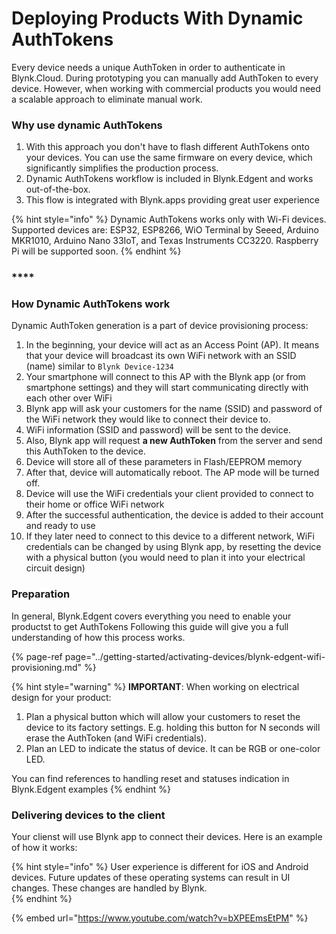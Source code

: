 # Deploying Products With Dynamic AuthTokens

Every device needs a unique AuthToken in order to authenticate in Blynk.Cloud. During prototyping you can manually add AuthToken to every device. However, when working with commercial products you would need a scalable approach to eliminate manual work.



### Why use dynamic AuthTokens

1. With this approach you don't have to flash different AuthTokens onto your devices. You can use the same firmware on every device, which significantly simplifies the production process.
2. Dynamic AuthTokens workflow is included in Blynk.Edgent and works out-of-the-box.
3. This flow is integrated with Blynk.apps providing great user experience 

{% hint style="info" %}
Dynamic AuthTokens works only with Wi-Fi devices. Supported devices are: ESP32, ESP8266, WiO Terminal by Seeed, Arduino MKR1010, Arduino Nano 33IoT, and Texas Instruments CC3220. Raspberry Pi will be supported soon.
{% endhint %}

### \*\*\*\*

### **How Dynamic AuthTokens work**

Dynamic AuthToken generation is a part of device provisioning process:

1. In the beginning, your device will act as an Access Point \(AP\). It means that your device will broadcast its own WiFi network with an SSID \(name\) similar to `Blynk Device-1234`
2. Your smartphone will connect to this AP with the Blynk app \(or from smartphone settings\) and they will start communicating directly with each other over WiFi
3. Blynk app will ask your customers for the name \(SSID\) and password of the WiFi network they would like to connect their device to.
4. WiFi information \(SSID and password\) will be sent to the device.
5. Also, Blynk app will request **a new AuthToken** from the server and send this AuthToken to the device.
6. Device will store all of these parameters in Flash/EEPROM memory
7. After that, device will automatically reboot. The AP mode will be turned off.
8. Device will use the WiFi credentials your client provided to connect to their home or office WiFi network 
9. After the successful authentication, the device is added to their account and ready to use
10. If they later need to connect to this device to a different network, WiFi credentials can be changed by using Blynk app, by resetting the device with a physical button \(you would need to plan it into your electrical circuit design\)



### Preparation

In general, Blynk.Edgent covers everything you need to enable your productst to get AuthTokens Following this guide will give you a full understanding of how this process works.

{% page-ref page="../getting-started/activating-devices/blynk-edgent-wifi-provisioning.md" %}

{% hint style="warning" %}
**IMPORTANT**: When working on electrical design for your product: 

1. Plan a physical button which will allow your customers to reset the device to its factory settings. E.g. holding this button for N seconds will erase the AuthToken \(and WiFi credentials\).
2. Plan an LED to indicate the status of device. It can be RGB or one-color LED.

You can find references to handling reset and statuses indication in Blynk.Edgent examples 
{% endhint %}



### Delivering devices to the client

Your clienst will use Blynk app to connect their devices. Here is an example of how it works:

{% hint style="info" %}
User experience is different for iOS and Android devices. Future updates of these operating systems can result in UI changes. These changes are handled by Blynk.  
{% endhint %}

{% embed url="https://www.youtube.com/watch?v=bXPEEmsEtPM" %}

